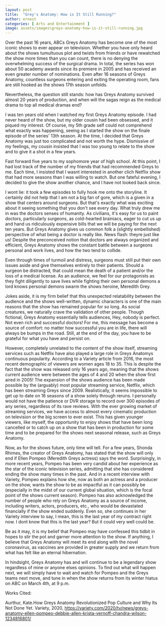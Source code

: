 ```yaml
---
layout: post
title:  "Grey's Anatomy: How is It Still Running?"
author: ernest
categories: [ Arts and Entertainment ]
image: assets/images\greys-anatomy-how-is-it-still-running.jpg
---
```


Over the past 16 years, ABCs Greys Anatomy has become one of the most iconic shows to ever appear on television. Whether you have only heard about the shows tumultuous plot and twists from friends or have rewatched the show more times than you can count, there is no denying the overwhelming success of the surgical drama. In total, the series has won about 50 academy awards since its premiere in 2005 and has received an even greater number of nominations. Even after 16 seasons of Greys Anatomy, countless surgeons entering and exiting the operating room, fans are still hooked as the shows 17th season unfolds.

Nevertheless, the question still stands: how has Greys Anatomy survived almost 20 years of production, and when will the sagas reign as the medical drama to top all medical dramas end?

I was ten years old when I watched my first Greys Anatomy episode. I had never heard of the show, but my older cousin had been obsessed, and it piqued my interest. Of course, my 5th grade self could not comprehend what exactly was happening, seeing as I started the show on the finale episode of the series' 13th season. At the time, I decided that Greys Anatomy was just too complicated and not worth the hype. Dismissive of my feelings, my cousin insisted that I was too young to relate to the show and to give it a shot in a few years.

Fast forward five years to my sophomore year of high school. At this point, I had lost track of the number of my friends that had recommended Greys to me. Each time, I insisted that I wasnt interested in another clich Netflix show that had more seasons than I was willing to watch. But one fateful evening, I decided to give the show another chance, and I have not looked back since.

I wont lie: it took a few episodes to fully hook me onto the storyline. It certainly did not help that I am not a big fan of gore, which is a given in a show that centers around surgeons. But that's exactly what was exciting about it seeing something that you don't see every day. What truly drew me in was the doctors senses of humanity. As civilians, it's easy for us to paint doctors, particularly surgeons, as cold-hearted brainiacs, eager to cut us up and hand us ridiculously expensive bills that we will be paying for the next ten years. But Greys Anatomy gives us common folk a (slightly embellished) perspective of what being a doctor is really like. News flash: theyre just like us! Despite the preconceived notion that doctors are always organized and efficient, Greys Anatomy shows the constant battle between a surgeons personal and work lives, and how the two tend to collide.

Even through times of turmoil and distress, surgeons must still put their own issues aside and give themselves entirely to their patients. Should a surgeon be distracted, that could mean the death of a patient and/or the loss of a medical license. As an audience, we feel for our protagonists as they fight diligently to save lives while fighting their own personal demons a lord knows personal demons swarm the shows heroine, Meredith Grey. 

Jokes aside, it is my firm belief that this unexpected relatability between the audience and the shows well-written, dynamic characters is one of the main reasons that the show has remained popular for so long. As social creatures, we naturally crave the validation of other people. Though fictional, Greys Anatomy essentially tells audiences, Hey, nobody is perfect. Not even rich and successful doctors! For me, this message has become a source of comfort: no matter how successful you are in life, there will always be bumps in the road. Still, at the end of the day, you have to be grateful for what you have and persist on.

However, completely unrelated to the content of the show itself, streaming services such as Netflix have also played a large role in Greys Anatomys continuous popularity. According to a Variety article from 2016, the most recent demographic of viewers are women ages 18 to 35. This is despite the fact that the show was released only 16 years ago, meaning that the shows current audience were between the ages of 4 and 20 when the show first aired in 2005! The expansion of the shows audience has been made possible by the (arguably) most popular streaming service, Netflix, which has been streaming Greys since 2009. Realistically, it seems impossible to get up to date on 16 seasons of a show solely through reruns. I personally would not have the patience or DVR storage to record over 300 episodes of any series, regardless of its rave reviews. With the ever growing market of streaming services, we have access to almost every cinematic production on television or the big screen to ever exist. This has given younger viewers, like myself, the opportunity to enjoy shows that have been long cancelled or to catch up on a show that has been in production for some time and to be prepared for the shows next seasonal release, such as Greys Anatomy.

Now, as for the shows future, only time will tell. For a few years, Shonda Rhimes, the creator of Greys Anatomy, has stated that the show will only end if Ellen Pompeo (Meredith Greys actress) says the word. Surprisingly, in more recent years, Pompeo has been very candid about her experience as the star of the iconic television series, admitting that she has considered ending the show many times in the past. And in a recent interview with Variety, Pompeo explains how she, now as both an actress and a producer on the show, wants the show to be as impactful as it can possibly be (especially in the midst of our current global situation, which is the focal point of the shows current season). Pompeo has also acknowledged the number of people who rely on Greys Anatomy as a source of income, including writers, actors, producers, etc., who would be devastated financially if the show ended suddenly. Even so, she continues in her Variety interview to say, I mean, this is the last year of my contract right now. I dont know that this is the last year? But it could very well could be. 

Be as it may, it is my belief that Pompeo may have confessed this tidbit in hopes to stir the pot and garner more attention to the show. If anything, I believe that Greys Anatomy will meet its end along with the novel coronavirus, as vaccines are provided in greater supply and we return from what has felt like an eternal hibernation.

In hindsight, Greys Anatomy has and will continue to be a legendary show regardless of mine or anyone elses opinions. To find out what will happen next, we will simply have to wait and watch for Pompeo and the Greys teams next move, and tune in when the show returns from its winter hiatus on ABC on March 4th, at 9 p.m.

Works Cited:

Aurthur, Kate.How Greys Anatomy Revolutionized Pop Culture  and Why Its Not Done Yet. Variety, 2020, https://variety.com/2020/tv/news/greys-anatomy-ellen-pompeo-debbie-allen-krista-vernoff-chandra-wilson-1234816801/


